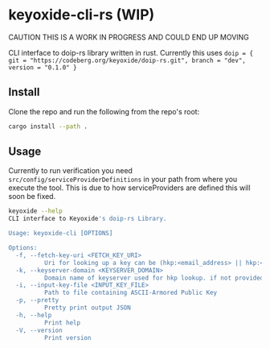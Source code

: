 # keyoxide-cli-rs (WIP)

CAUTION THIS IS A WORK IN PROGRESS AND COULD END UP MOVING

CLI interface to doip-rs library written in rust.
Currently this uses `doip = { git = "https://codeberg.org/keyoxide/doip-rs.git", branch = "dev", version = "0.1.0" }`

## Install
Clone the repo and run the following from the repo's root:
```bash
cargo install --path .
```

## Usage
Currently to run verification you need `src/config/serviceProviderDefinitions` in your path from where you execute the tool.
This is due to how serviceProviders are defined this will soon be fixed.

```bash
keyoxide --help
CLI interface to Keyoxide's doip-rs Library.

Usage: keyoxide-cli [OPTIONS]

Options:
  -f, --fetch-key-uri <FETCH_KEY_URI>
          Uri for looking up a key can be (hkp:<email_address> || hkp:<key_fingerprint> || wkd:<email_address>)
  -k, --keyserver-domain <KEYSERVER_DOMAIN>
          Domain name of keyserver used for hkp lookup. if not provided will default to keys.openpgp.org
  -i, --input-key-file <INPUT_KEY_FILE>
          Path to file containing ASCII-Armored Public Key
  -p, --pretty
          Pretty print output JSON
  -h, --help
          Print help
  -V, --version
          Print version
```